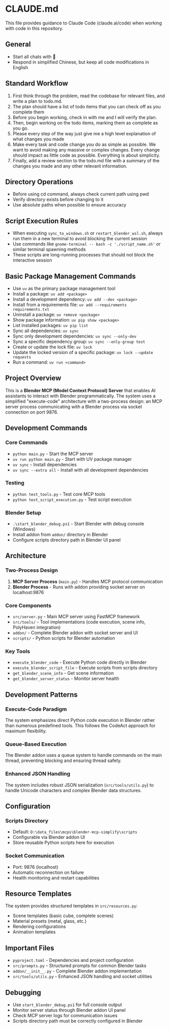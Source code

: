 # CLAUDE.md

This file provides guidance to Claude Code (claude.ai/code) when working with code in this repository.

## General

- Start all chats with 🤖
- Respond in simplified Chinese, but keep all code modifications in English

## Standard Workflow

1. First think through the problem, read the codebase for relevant files, and write a plan to todo.md.
2. The plan should have a list of todo items that you can check off as you complete them
3. Before you begin working, check in with me and I will verify the plan.
4. Then, begin working on the todo items, marking them as complete as you go.
5. Please every step of the way just give me a high level explanation of what changes you made
6. Make every task and code change you do as simple as possible. We want to avoid making any massive or complex changes. Every change should impact as little code as possible. Everything is about simplicity.
7. Finally, add a review section to the todo.md file with a summary of the changes you made and any other relevant information.

## Directory Operations

- Before using cd command, always check current path using pwd
- Verify directory exists before changing to it
- Use absolute paths when possible to ensure accuracy

## Script Execution Rules

- When executing `sync_to_windows.sh` or `restart_blender_wsl.sh`, always run them in a new terminal to avoid blocking the current session
- Use commands like `gnome-terminal -- bash -c './script_name.sh'` or similar terminal spawning methods
- These scripts are long-running processes that should not block the interactive session

## Basic Package Management Commands

- Use `uv` as the primary package management tool
- Install a package: `uv add <package>`
- Install a development dependency: `uv add --dev <package>`
- Install from a requirements file: `uv add --requirements requirements.txt`
- Uninstall a package: `uv remove <package>`
- Show package information: `uv pip show <package>`
- List installed packages: `uv pip list`
- Sync all dependencies: `uv sync`
- Sync only development dependencies: `uv sync --only-dev`
- Sync a specific dependency group: `uv sync --only-group test`
- Create or update the lock file: `uv lock`
- Update the locked version of a specific package: `uv lock --update requests`
- Run a command: `uv run <command>`

## Project Overview

This is a **Blender MCP (Model Context Protocol) Server** that enables AI assistants to interact with Blender programmatically. The system uses a simplified "execute-code" architecture with a two-process design: an MCP server process communicating with a Blender process via socket connection on port 9876.

## Development Commands

### Core Commands

- `python main.py` - Start the MCP server
- `uv run python main.py` - Start with UV package manager
- `uv sync` - Install dependencies
- `uv sync --extra all` - Install with all development dependencies

### Testing

- `python test_tools.py` - Test core MCP tools
- `python test_script_execution.py` - Test script execution

### Blender Setup

- `.\start_blender_debug.ps1` - Start Blender with debug console (Windows)
- Install addon from `addon/` directory in Blender
- Configure scripts directory path in Blender UI panel

## Architecture

### Two-Process Design

1. **MCP Server Process** (`main.py`) - Handles MCP protocol communication
2. **Blender Process** - Runs with addon providing socket server on localhost:9876

### Core Components

- `src/server.py` - Main MCP server using FastMCP framework
- `src/tools/` - Tool implementations (code execution, scene info, PolyHaven integration)
- `addon/` - Complete Blender addon with socket server and UI
- `scripts/` - Python scripts for Blender automation

### Key Tools

- `execute_blender_code` - Execute Python code directly in Blender
- `execute_blender_script_file` - Execute scripts from scripts directory
- `get_blender_scene_info` - Get scene information
- `get_blender_server_status` - Monitor server health

## Development Patterns

### Execute-Code Paradigm

The system emphasizes direct Python code execution in Blender rather than numerous predefined tools. This follows the CodeAct approach for maximum flexibility.

### Queue-Based Execution

The Blender addon uses a queue system to handle commands on the main thread, preventing blocking and ensuring thread safety.

### Enhanced JSON Handling

The system includes robust JSON serialization (`src/tools/utils.py`) to handle Unicode characters and complex Blender data structures.

## Configuration

### Scripts Directory

- Default: `D:\data_files\mcps\blender-mcp-simplify\scripts`
- Configurable via Blender addon UI
- Store reusable Python scripts here for execution

### Socket Communication

- Port: 9876 (localhost)
- Automatic reconnection on failure
- Health monitoring and restart capabilities

## Resource Templates

The system provides structured templates in `src/resources.py`:

- Scene templates (basic cube, complete scenes)
- Material presets (metal, glass, etc.)
- Rendering configurations
- Animation templates

## Important Files

- `pyproject.toml` - Dependencies and project configuration
- `src/prompts.py` - Structured prompts for common Blender tasks
- `addon/__init__.py` - Complete Blender addon implementation
- `src/tools/utils.py` - Enhanced JSON handling and socket utilities

## Debugging

- Use `start_blender_debug.ps1` for full console output
- Monitor server status through Blender addon UI panel
- Check MCP server logs for communication issues
- Scripts directory path must be correctly configured in Blender
